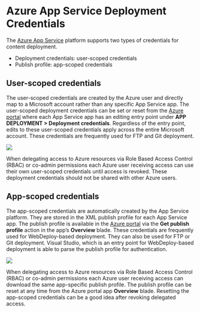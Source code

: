 <properties
   pageTitle="Azure App Service Deployment Credentials | Microsoft Azure"
   description="Learn how to use the Azure App Service deployment credentials."
   services="app-service"
   documentationCenter="na"
   authors="dariagrigoriu"
   manager=""
   editor=""
   tags=""
   keywords="azure app service, deployment"/>

<tags
   ms.service="app-service"
   ms.devlang="multiple"
   ms.topic="reference"
   ms.tgt_pltfrm="multiple"
   ms.workload="na"
   ms.date="11/18/2016"
   ms.author="dariagrigoriu"/>

# Azure App Service Deployment Credentials
The [Azure App Service](http://go.microsoft.com/fwlink/?LinkId=529714) platform supports two types of credentials for content deployment.
* Deployment credentials: user-scoped credentials
* Publish profile: app-scoped credentials 

## <a name="userscope"></a>User-scoped credentials
The user-scoped credentials are created by the Azure user and directly map to a Microsoft account rather than any specific App Service app. The user-scoped deployment credentials can be set or reset from the [Azure portal](https://portal.azure.com) where each App Service app has an editing entry point under **APP DEPLOYMENT > Deployment credentials**. Regardless of the entry point, edits to these user-scoped credentials apply across the entire Microsoft account. These credentials are frequently used for FTP and Git deployment.

![](./media/app-service-deployment-credentials/deployment_credentials.png)
 
When delegating access to Azure resources via Role Based Access Control (RBAC) or co-admin permissions each Azure user receiving access can use their own user-scoped credentials until access is revoked. These deployment credentials should not be shared with other Azure users.

## <a name="appscope"></a>App-scoped credentials
The app-scoped credentials are automatically created by the App Service platform. They are stored in the XML publish profile for each App Service app. The publish profile is available in the [Azure portal](https://portal.azure.com) via the **Get publish profile** action in the app’s **Overview** blade. These credentials are frequently used for WebDeploy-based deployment. They can also be used for FTP or Git deployment. Visual Studio, which is an entry point for WebDeploy-based deployment is able to parse the publish profile for authentication.

![](./media/app-service-deployment-credentials/publish_profile.png)

When delegating access to Azure resources via Role Based Access Control (RBAC) or co-admin permissions each Azure user receiving access can download the same app-specific publish profile. The publish profile can be reset at any time from the Azure portal app **Overview** blade. Resetting the app-scoped credentials can be a good idea after revoking delegated access.
